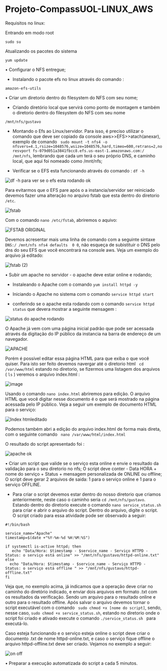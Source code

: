 # Projeto-CompassUOL-LINUX_AWS

Requisitos no linux:

Entrando em modo root
```
sudo su
```

Atualizando os pacotes do sistema 
```
yum update
```


 •	Configurar o NFS entregue;

 - Instalando o pacote efs no linux através do comando :
```
amazon-efs-utils
```

•	Criar um diretorio dentro do filesystem do NFS com seu nome;

- Criando diretório local que servirá como ponto de montagem e também o diretorio dentro do filesystem do NFS com seu nome
  
```
/mnt/nfs/gustavo
```

- Montando o Efs ao Linux/servidor. Para isso, é preciso utilizar o comando que deve ser copiado da console aws>>EFS>>atach(anexar), exemplo de comando  ``` sudo mount -t nfs4 -o nfsvers=4.1,rsize=1048576,wsize=1048576,hard,timeo=600,retrans=2,noresvport fs-079d051a3841fbcc8.efs.us-east-1.amazonaws.com:/ /mnt/nfs```, lembrando que cada um terá o seu próprio DNS, e caminho local, que aqui foi nomeado como /mnt/nfs;
             
                                                               
- Verificar se o EFS esta funcionando através do comando :
  ``` df -h ```
  
![df -h para ver se o efs esta rodando ok](https://github.com/Gustavopedoni1/Projeto-CompassUOL-LINUX_AWS/assets/157602238/444e4426-a4a3-4821-bb9c-95f281a1c876)

Para evitarmos que o EFS pare após o a instancia/servidor ser reiniciado devemos fazer uma alteração no arquivo fstab que esta dentro do diretorio ```/etc```.



![fstab](https://github.com/Gustavopedoni1/Projeto-CompassUOL-LINUX_AWS/assets/157602238/fe6c3cd8-741f-4fb2-92e9-6276091d94bd)




Com o comando ``` nano /etc/fstab ```,  abriremos o aquivo:


![FSTAB ORIGINAL](https://github.com/Gustavopedoni1/Projeto-CompassUOL-LINUX_AWS/assets/157602238/0cc70358-1e73-4811-8aa1-992fefc06e80)

Devemos acresentar mais uma linha de comando com a seguinte sintaxe ``` DNS:/ /mnt/nfs nfs4 defaults  0 0 ```, não esqueça de subistituir o DNS pelo dns do seu EFS que você encontrará na console aws. Veja um exemplo do arquivo já editado:


![fstab (2)](https://github.com/Gustavopedoni1/Projeto-CompassUOL-LINUX_AWS/assets/157602238/a3d0d41d-aeaf-43cf-b199-a18fda5e9f05)


 
 •	Subir um apache no servidor - o apache deve estar online e rodando;

- Instaleando o Apache com o comando ``` yum install httpd -y ``` 
 
- Iniciando o Apache no sistema com o comando ``` service httpd start ```
 
- conferindo se o apache esta rodando com o comando ``` service httpd status ``` que devera mostrar a seguinte mensagem :

![status do apache rodando](https://github.com/Gustavopedoni1/Projeto-CompassUOL-LINUX_AWS/assets/157602238/00e5c20e-a850-4a72-834a-29a27278da3d)



O Apache já vem com uma página inicial padrão que pode ser acessada através da digitação do IP público da instancia na barra de endereço de um navegador. 

![APACHE](https://github.com/Gustavopedoni1/Projeto-CompassUOL-LINUX_AWS/assets/157602238/3ad2855c-4932-4074-a4a5-a70e989e486d)

Porém é possível editar essa página HTML para que exiba o que você quiser. Para isto ser feito devemos navergar até o diretorio html ```  cd /var/www/html ``` estando no diretorio, se fizermos uma listagem dos arquivos ( ``` ls ``` ) veremos o arquivo index.html : 

![image](https://github.com/Gustavopedoni1/Projeto-CompassUOL-LINUX_AWS/assets/157602238/7f3bb088-8f90-40f6-bee8-6e359c1eedd6)

Usando o comando ``` nano index.html ``` abriremos para edição. O arquivo HTML que você digitar nesse documento é o que será mostrado na página acessada pelo IP público. Veja a seguir um exemplo de documento HTML para o serviço:

![Index htmleditado](https://github.com/Gustavopedoni1/Projeto-CompassUOL-LINUX_AWS/assets/157602238/b16b00b5-9116-482c-86d7-1f5fe08e5505)

Podemos também abri a edição do arquivo index.html de forma mais direta, com o seguinte comando ``` nano /var/www/html/index.html```

O resultado do script apresentado foi : 

![apache ok](https://github.com/Gustavopedoni1/Projeto-CompassUOL-LINUX_AWS/assets/157602238/13c8230b-86c3-4e79-86d6-8871d20b7be9)



 
 •	Criar um script que valide se o serviço esta online e envie o resultado da validação para o seu diretorio no nfs; O script deve conter - Data HORA + nome do serviço + Status + mensagem personalizada de ONLINE ou offline; O script deve gerar 2 arquivos de saida: 1 para o serviço online e 1 para o serviço OFFLINE.
 

 - Para criar o script devemos estar dentro do nosso diretorio que criamos anteriormente, neste caso o caminho seria ``` cd /mnt/nfs/gustavo ```. Estando dentro do diretorio execute o comando ```nano service_status.sh``` para criar e abrir o arquivo do script. Dentro do arquivo, digite o script. O script criado para essa atividade pode ser observado a seguir:
   
 ```  
#!/bin/bash

service_name="Apache"
timestamp=$(date +"%Y-%m-%d %H:%M:%S")

if systemctl is-active httpd; then
    echo "Data/Hora: $timestamp - $service_name - Serviço HTTPD - Status: o serviço está online" >> "/mnt/nfs/gustavo/httpd-online.txt"
else
   echo "Data/Hora: $timestamp - $service_name - Serviço HTTPD - Status: o serviço está offline " >> "/mnt/nfs/gustavo/httpd-offline.txt"
fi 

```
 Veja que, no exemplo acima, já indicamos que a operação deve criar no caminho do diretório indicado, e enviar dois arquivos em formato .txt com os resultados da verificação. Sendo um arquivo para o resultado online e outro para o resultado offline. Após salvar o arquivo devemos tornar o script executável com o comando ``` sudo chmod +x [nome do script]```, sendo, nesse caso, ```sudo chmod +x service_status.sh```, estando no diretorio onde o script foi criado e ativado execute o comando ```./service_status.sh ``` para executá-lo. 

Caso esteja funcionando e o serviço esteja online o script deve criar o documento .txt de nome httpd-online.txt, e caso o serviço fique offline o arquivo httpd-offline.txt deve ser criado. Vejamos no exemplo a seguir:



![on off](https://github.com/Gustavopedoni1/Projeto-CompassUOL-LINUX_AWS/assets/157602238/22b02ce7-6f6b-40cc-a97f-bfb5baa447cd)


 

 
 •	Preparar a execução automatizada do script a cada 5 minutos.


 



